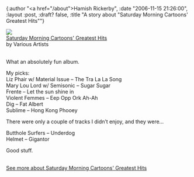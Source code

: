 {:author "<a href=\"/about\">Hamish Rickerby</a>", :date "2006-11-15 21:26:00", :layout :post, :draft? false, :title "A story about \"Saturday Morning Cartoons' Greatest Hits\""}

<div><div><a href="http://www.allconsuming.net/item/view/265182"><img src="http://ec1.images-amazon.com/images/P/B000002OYG.01._SCTHUMBZZZ_V1115768431_.jpg" /></a></div><div><a href="http://www.allconsuming.net/item/view/265182">Saturday Morning Cartoons' Greatest Hits</a></div><div>by Various Artists</div><br /><div><p>What an absolutely fun album.</p>	<p>My picks: <br />Liz Phair w/ Material Issue &#8211; The Tra La La Song<br />Mary Lou Lord w/ Semisonic &#8211; Sugar Sugar<br />Frente &#8211; Let the sun shine in<br />Violent Femmes &#8211; Eep Opp Ork Ah-Ah<br />Dig &#8211; Fat Albert<br />Sublime &#8211; Hong Kong Phooey</p>	<p>There were only a couple of tracks I didn&#8217;t enjoy, and they were&#8230;</p>	<p>Butthole Surfers &#8211; Underdog<br />Helmet &#8211; Gigantor</p>	<p>Good stuff.</p></div><div><a href="http://www.allconsuming.net/person/rickerbh/265182"><br />See more about Saturday Morning Cartoons' Greatest Hits</a></div></div>
